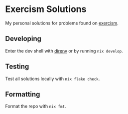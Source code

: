 # Exercism Solutions

My personal solutions for problems found on [exercism](https://exercism.org).

## Developing

Enter the dev shell with [direnv](https://direnv.net/) or by running `nix develop`.

## Testing

Test all solutions locally with `nix flake check`.

## Formatting

Format the repo with `nix fmt`.
